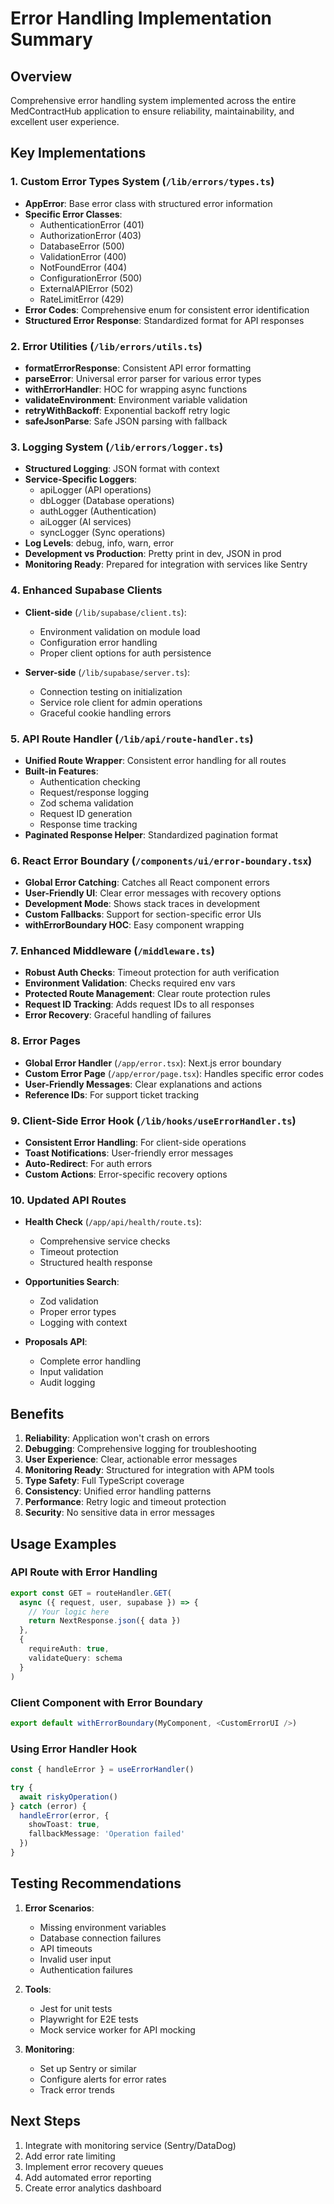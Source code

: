 # Error Handling Implementation Summary

## Overview
Comprehensive error handling system implemented across the entire MedContractHub application to ensure reliability, maintainability, and excellent user experience.

## Key Implementations

### 1. Custom Error Types System (`/lib/errors/types.ts`)
- **AppError**: Base error class with structured error information
- **Specific Error Classes**: 
  - AuthenticationError (401)
  - AuthorizationError (403)
  - DatabaseError (500)
  - ValidationError (400)
  - NotFoundError (404)
  - ConfigurationError (500)
  - ExternalAPIError (502)
  - RateLimitError (429)
- **Error Codes**: Comprehensive enum for consistent error identification
- **Structured Error Response**: Standardized format for API responses

### 2. Error Utilities (`/lib/errors/utils.ts`)
- **formatErrorResponse**: Consistent API error formatting
- **parseError**: Universal error parser for various error types
- **withErrorHandler**: HOC for wrapping async functions
- **validateEnvironment**: Environment variable validation
- **retryWithBackoff**: Exponential backoff retry logic
- **safeJsonParse**: Safe JSON parsing with fallback

### 3. Logging System (`/lib/errors/logger.ts`)
- **Structured Logging**: JSON format with context
- **Service-Specific Loggers**: 
  - apiLogger (API operations)
  - dbLogger (Database operations)
  - authLogger (Authentication)
  - aiLogger (AI services)
  - syncLogger (Sync operations)
- **Log Levels**: debug, info, warn, error
- **Development vs Production**: Pretty print in dev, JSON in prod
- **Monitoring Ready**: Prepared for integration with services like Sentry

### 4. Enhanced Supabase Clients
- **Client-side** (`/lib/supabase/client.ts`):
  - Environment validation on module load
  - Configuration error handling
  - Proper client options for auth persistence
  
- **Server-side** (`/lib/supabase/server.ts`):
  - Connection testing on initialization
  - Service role client for admin operations
  - Graceful cookie handling errors

### 5. API Route Handler (`/lib/api/route-handler.ts`)
- **Unified Route Wrapper**: Consistent error handling for all routes
- **Built-in Features**:
  - Authentication checking
  - Request/response logging
  - Zod schema validation
  - Request ID generation
  - Response time tracking
- **Paginated Response Helper**: Standardized pagination format

### 6. React Error Boundary (`/components/ui/error-boundary.tsx`)
- **Global Error Catching**: Catches all React component errors
- **User-Friendly UI**: Clear error messages with recovery options
- **Development Mode**: Shows stack traces in development
- **Custom Fallbacks**: Support for section-specific error UIs
- **withErrorBoundary HOC**: Easy component wrapping

### 7. Enhanced Middleware (`/middleware.ts`)
- **Robust Auth Checks**: Timeout protection for auth verification
- **Environment Validation**: Checks required env vars
- **Protected Route Management**: Clear route protection rules
- **Request ID Tracking**: Adds request IDs to all responses
- **Error Recovery**: Graceful handling of failures

### 8. Error Pages
- **Global Error Handler** (`/app/error.tsx`): Next.js error boundary
- **Custom Error Page** (`/app/error/page.tsx`): Handles specific error codes
- **User-Friendly Messages**: Clear explanations and actions
- **Reference IDs**: For support ticket tracking

### 9. Client-Side Error Hook (`/lib/hooks/useErrorHandler.ts`)
- **Consistent Error Handling**: For client-side operations
- **Toast Notifications**: User-friendly error messages
- **Auto-Redirect**: For auth errors
- **Custom Actions**: Error-specific recovery options

### 10. Updated API Routes
- **Health Check** (`/app/api/health/route.ts`):
  - Comprehensive service checks
  - Timeout protection
  - Structured health response
  
- **Opportunities Search**: 
  - Zod validation
  - Proper error types
  - Logging with context
  
- **Proposals API**:
  - Complete error handling
  - Input validation
  - Audit logging

## Benefits

1. **Reliability**: Application won't crash on errors
2. **Debugging**: Comprehensive logging for troubleshooting
3. **User Experience**: Clear, actionable error messages
4. **Monitoring Ready**: Structured for integration with APM tools
5. **Type Safety**: Full TypeScript coverage
6. **Consistency**: Unified error handling patterns
7. **Performance**: Retry logic and timeout protection
8. **Security**: No sensitive data in error messages

## Usage Examples

### API Route with Error Handling
```typescript
export const GET = routeHandler.GET(
  async ({ request, user, supabase }) => {
    // Your logic here
    return NextResponse.json({ data })
  },
  { 
    requireAuth: true,
    validateQuery: schema 
  }
)
```

### Client Component with Error Boundary
```typescript
export default withErrorBoundary(MyComponent, <CustomErrorUI />)
```

### Using Error Handler Hook
```typescript
const { handleError } = useErrorHandler()

try {
  await riskyOperation()
} catch (error) {
  handleError(error, { 
    showToast: true,
    fallbackMessage: 'Operation failed' 
  })
}
```

## Testing Recommendations

1. **Error Scenarios**:
   - Missing environment variables
   - Database connection failures
   - API timeouts
   - Invalid user input
   - Authentication failures

2. **Tools**:
   - Jest for unit tests
   - Playwright for E2E tests
   - Mock service worker for API mocking

3. **Monitoring**:
   - Set up Sentry or similar
   - Configure alerts for error rates
   - Track error trends

## Next Steps

1. Integrate with monitoring service (Sentry/DataDog)
2. Add error rate limiting
3. Implement error recovery queues
4. Add automated error reporting
5. Create error analytics dashboard